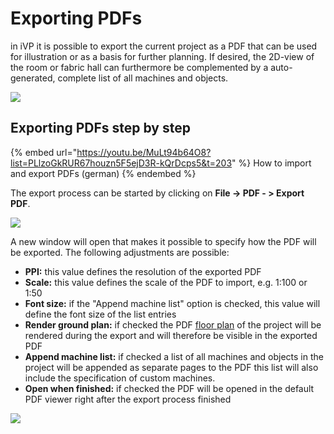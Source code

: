 # Exporting PDFs

in iVP it is possible to export the current project as a PDF that can be used for illustration or as a basis for further planning. If desired, the 2D-view of the room or fabric hall can furthermore be complemented by a auto-generated, complete list of all machines and objects.

![](../../../.gitbook/assets/Test2.jpg)

## Exporting PDFs step by step

{% embed url="https://youtu.be/MuLt94b64O8?list=PLlzoGkRUR67houzn5F5ejD3R-kQrDcps5&t=203" %}
How to import and export PDFs (german)
{% endembed %}

The export process can be started by clicking on **File -> PDF - > Export PDF**.

![](../../../.gitbook/assets/iVP\_pdf\_export\_pfd\_menu\_entry.jpg)

&#x20;A new window will open that makes it possible to specify how the PDF will be exported. The following adjustments are possible:

* **PPI:** this value defines the resolution of the exported PDF
* **Scale:** this value defines the scale of the PDF to import, e.g. 1:100 or 1:50
* **Font size:** if the "Append machine list" option is checked, this value will define the font size of the list entries
* **Render ground plan:** if checked the PDF [floor plan](../user-interface/the-floor-plan.md) of the project will be rendered during the export and will therefore be visible in the exported PDF
* **Append machine list:** if checked a list of all machines and objects in the project will be appended as separate pages to the PDF this list will also include the specification of custom machines.
* **Open when finished:** if checked the PDF will be opened in the default PDF viewer right after the export process finished

![](../../../.gitbook/assets/iVP\_pdf\_export\_pdf\_options.jpg)
